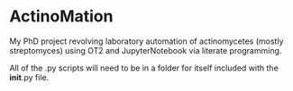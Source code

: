 # ActinoMation
My PhD project revolving laboratory automation of actinomycetes (mostly streptomyces) using OT2 and JupyterNotebook via literate programming.

All of the .py scripts will need to be in a folder for itself included with the __init__.py file.
